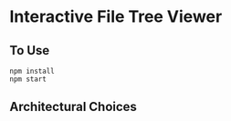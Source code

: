 # Interactive File Tree Viewer

## To Use

```shell
npm install
npm start
```

## Architectural Choices
